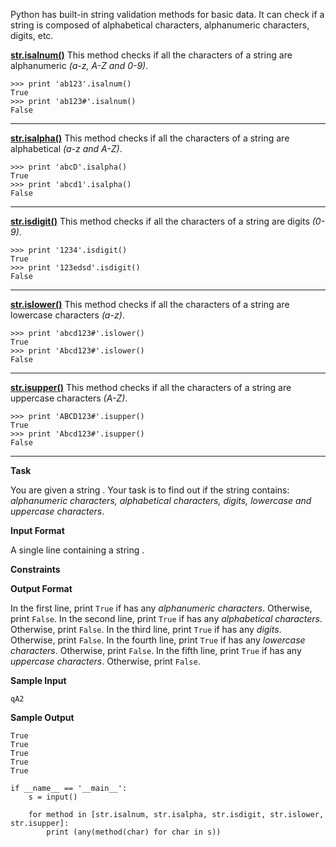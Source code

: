 Python has built-in string validation methods for basic data. It can check if a string is composed of alphabetical characters, alphanumeric characters, digits, etc.

**[str.isalnum()](https://docs.python.org/2/library/stdtypes.html#str.isalnum)**
This method checks if all the characters of a string are alphanumeric *(a-z, A-Z and 0-9)*.

```
>>> print 'ab123'.isalnum()
True
>>> print 'ab123#'.isalnum()
False

```

---

**[str.isalpha()](https://docs.python.org/2/library/stdtypes.html#str.isalpha)**
This method checks if all the characters of a string are alphabetical *(a-z and A-Z)*.

```
>>> print 'abcD'.isalpha()
True
>>> print 'abcd1'.isalpha()
False

```

---

**[str.isdigit()](https://docs.python.org/2/library/stdtypes.html#str.isdigit)**
This method checks if all the characters of a string are digits *(0-9)*.

```
>>> print '1234'.isdigit()
True
>>> print '123edsd'.isdigit()
False

```

---

**[str.islower()](https://docs.python.org/2/library/stdtypes.html#str.islower)**
This method checks if all the characters of a string are lowercase characters *(a-z)*.

```
>>> print 'abcd123#'.islower()
True
>>> print 'Abcd123#'.islower()
False

```

---

**[str.isupper()](https://docs.python.org/2/library/stdtypes.html#str.isupper)**
This method checks if all the characters of a string are uppercase characters *(A-Z)*.

```
>>> print 'ABCD123#'.isupper()
True
>>> print 'Abcd123#'.isupper()
False

```

---

**Task**

You are given a string .
Your task is to find out if the string contains: *alphanumeric characters, alphabetical characters, digits, lowercase and uppercase characters*.

**Input Format**

A single line containing a string .

**Constraints**

**Output Format**

In the first line, print `True` if has any *alphanumeric characters*. Otherwise, print `False`.
In the second line, print `True` if has any *alphabetical characters*. Otherwise, print `False`.
In the third line, print `True` if has any *digits*. Otherwise, print `False`.
In the fourth line, print `True` if has any *lowercase characters*. Otherwise, print `False`.
In the fifth line, print `True` if has any *uppercase characters*. Otherwise, print `False`.

**Sample Input**

```
qA2

```

**Sample Output**

```
True
True
True
True
True
```

```
if __name__ == '__main__':
    s = input()
    
    for method in [str.isalnum, str.isalpha, str.isdigit, str.islower, str.isupper]:
        print (any(method(char) for char in s))
```
